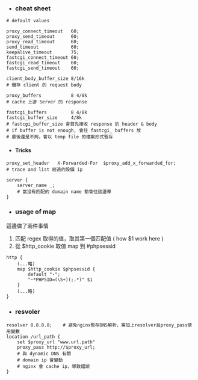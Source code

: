 
- ### cheat sheet
```conf=
# default values

proxy_connect_timeout   60;
proxy_send_timeout      60;
proxy_read_timeout      60;
send_timeout            60;
keepalive_timeout       75;
fastcgi_connect_timeout 60;
fastcgi_read_timeout    60;
fastcgi_send_timeout    60;

client_body_buffer_size 8/16k
# 儲存 client 的 request body

proxy_buffers           8 4/8k
# cache 上游 Server 的 response

fastcgi_buffers         8 4/8k
fastcgi_buffer_size     4/8k
# fastcgi_buffer_size 會首先接收 response 的 header & body
# if buffer is not enough, 會往 fastcgi_ buffers 放
# 最後還是不夠，會以 temp file 的檔案形式暫存

```
- #### Tricks
```conf=
proxy_set_header   X-Forwarded-For  $proxy_add_x_forwarded_for;
# trace and list 經過的設備 ip

server {
    server_name _;
    # 當沒有匹配的 domain name 都會往這邊導
}
```

- ### usage of map
這邊做了兩件事情
1. 匹配 regex 取得的值，取其第一個匹配值 ( how $1 work here )
2. 從 $http_cookie 取值 map 到 #phpsessid
```conf=
http {
    (...略)
    map $http_cookie $phpsessid {
        default "-";
        "~*PHPSID=(\S+)(;.*)" $1
    }
    (...略)
}

```

- ### resvoler

```conf=
resolver 8.8.8.8;    # 避免nginx暫存DNS解析，需加上resolver且proxy_pass使用變數
location /url_path {
    set $proxy_url "www.url.path"   
    proxy_pass http://$proxy_url;
    # 與 dynamic DNS 有關
    # domain ip 會變動
    # nginx 會 cache ip，導致錯誤
}
```
